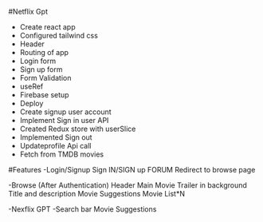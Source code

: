 #Netflix Gpt

- Create react app
- Configured tailwind css
- Header
- Routing of app
- Login form
- Sign up form
- Form Validation
- useRef
- Firebase setup
- Deploy
- Create signup user account 
- Implement Sign in user API
- Created Redux store with userSlice
- Implemented Sign out
- Updateprofile Api call
- Fetch from TMDB movies


#Features
-Login/Signup
    Sign IN/SIGN up FORUM
    Redirect to browse page

-Browse (After Authentication)
    Header
    Main Movie
        Trailer in background
        Title and description
        Movie Suggestions
            Movie List*N

-Nexflix GPT
    -Search bar
    Movie Suggestions
